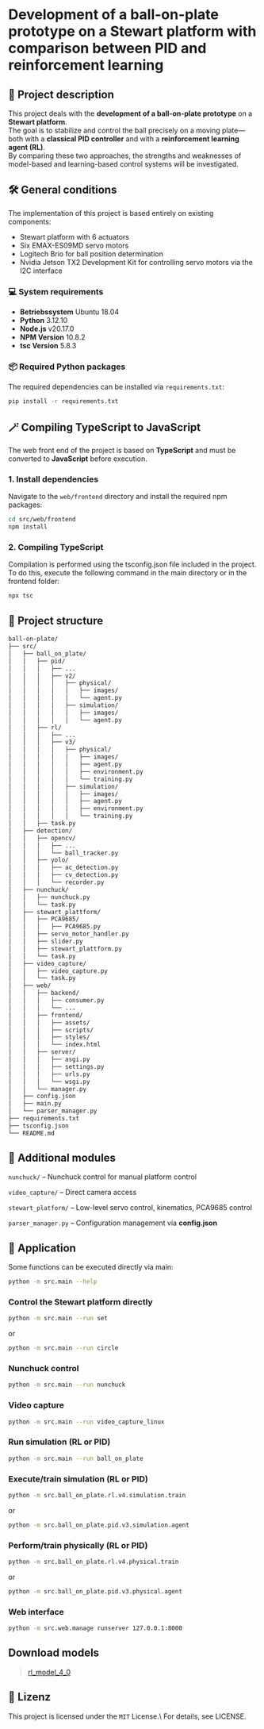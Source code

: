 # Development of a ball-on-plate prototype on a Stewart platform with comparison between PID and reinforcement learning

## 📌 Project description

This project deals with the **development of a ball-on-plate prototype** on a **Stewart platform**.  
The goal is to stabilize and control the ball precisely on a moving plate—both with a **classical PID controller** and with a **reinforcement learning agent (RL)**.  
By comparing these two approaches, the strengths and weaknesses of model-based and learning-based control systems will be investigated.

## 🛠️ General conditions

The implementation of this project is based entirely on existing components:

- Stewart platform with 6 actuators
- Six EMAX-ES09MD servo motors
- Logitech Brio for ball position determination
- Nvidia Jetson TX2 Development Kit for controlling servo motors via the I2C interface

### 💻 System requirements

- **Betriebssystem** Ubuntu 18.04
- **Python** 3.12.10  
- **Node.js** v20.17.0
- **NPM Version** 10.8.2
- **tsc Version** 5.8.3

### 📦 Required Python packages

The required dependencies can be installed via `requirements.txt`:

```bash
pip install -r requirements.txt
```

## 🪄 Compiling TypeScript to JavaScript

The web front end of the project is based on **TypeScript** and must be converted to **JavaScript** before execution.

### 1. Install dependencies
Navigate to the `web/frontend` directory and install the required npm packages:

```bash
cd src/web/frontend
npm install
```

### 2. Compiling TypeScript

Compilation is performed using the tsconfig.json file included in the project.
To do this, execute the following command in the main directory or in the frontend folder:

```bash
npx tsc
```

## 📂 Project structure

```bash
ball-on-plate/
├── src/
│   ├── ball_on_plate/
│   │   ├── pid/
│   │   │   ├── ...
│   │   │   ├── v2/
│   │   │   │   ├── physical/
│   │   │   │   │   ├── images/
│   │   │   │   │   └── agent.py
│   │   │   │   ├── simulation/
│   │   │   │   │   ├── images/
│   │   │   │   │   └── agent.py
│   │   ├── rl/
│   │   │   ├── ...
│   │   │   ├── v3/
│   │   │   │   ├── physical/
│   │   │   │   │   ├── images/
│   │   │   │   │   ├── agent.py
│   │   │   │   │   ├── environment.py
│   │   │   │   │   └── training.py
│   │   │   │   ├── simulation/
│   │   │   │   │   ├── images/
│   │   │   │   │   ├── agent.py
│   │   │   │   │   ├── environment.py
│   │   │   │   │   └── training.py
│   │   ├── task.py
│   ├── detection/
│   │   ├── opencv/
│   │   │   ├── ...
│   │   │   └── ball_tracker.py
│   │   ├── yolo/
│   │   │   ├── ac_detection.py
│   │   │   ├── cv_detection.py
│   │   │   └── recorder.py
│   ├── nunchuck/
│   │   ├── nunchuck.py
│   │   └── task.py
│   ├── stewart_plattform/
│   │   ├── PCA9685/
│   │   │   ├── PCA9685.py
│   │   ├── servo_motor_handler.py
│   │   ├── slider.py
│   │   ├── stewart_plattform.py
│   │   └── task.py
│   ├── video_capture/
│   │   ├── video_capture.py
│   │   └── task.py
│   ├── web/
│   │   ├── backend/
│   │   │   ├── consumer.py
│   │   │   └── ...
│   │   ├── frontend/
│   │   │   ├── assets/
│   │   │   ├── scripts/
│   │   │   ├── styles/
│   │   │   └── index.html
│   │   ├── server/
│   │   │   ├── asgi.py
│   │   │   ├── settings.py
│   │   │   ├── urls.py
│   │   │   └── wsgi.py
│   │   └── manager.py
│   ├── config.json
│   ├── main.py
│   └── parser_manager.py
├── requirements.txt
├── tsconfig.json
└── README.md
```

## 🧩 Additional modules

```nunchuck/``` – Nunchuck control for manual platform control

```video_capture/``` – Direct camera access

```stewart_platform/``` – Low-level servo control, kinematics, PCA9685 control

```parser_manager.py``` – Configuration management via **config.json**

## 🚀 Application

Some functions can be executed directly via main:

```bash
python -m src.main --help
```

### Control the Stewart platform directly

```bash
python -m src.main --run set
```

or

```bash
python -m src.main --run circle
```

### Nunchuck control

```bash
python -m src.main --run nunchuck
```

### Video capture

```bash
python -m src.main --run video_capture_linux
```

### Run simulation (RL or PID)

```bash
python -m src.main --run ball_on_plate
```

### Execute/train simulation (RL or PID)

```bash
python -m src.ball_on_plate.rl.v4.simulation.train
```

or

```bash
python -m src.ball_on_plate.pid.v3.simulation.agent
```

### Perform/train physically (RL or PID)

```bash
python -m src.ball_on_plate.rl.v4.physical.train
```

or

```bash
python -m src.ball_on_plate.pid.v3.physical.agent
```

### Web interface

```bash
python -m src.web.manage runserver 127.0.0.1:8000
```

## Download models

> [rl_model_4_0](https://drive.google.com/file/d/1qXxIWzX0APrrYirxvvCHgpOYDEqDvQCG/view?usp=drive_link)

## 🧾 Lizenz

This project is licensed under the `MIT` License.\\
For details, see LICENSE.